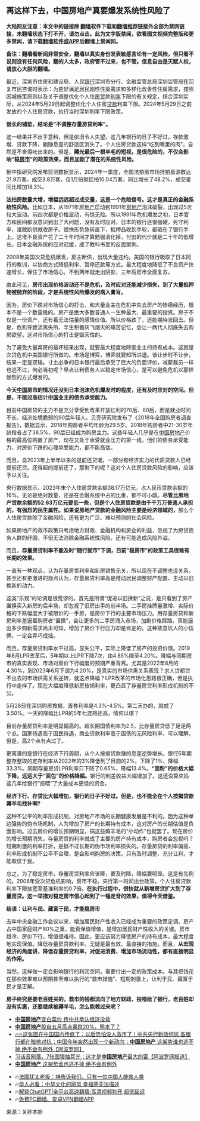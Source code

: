  <!-- 面包屑导航 --> <h2>再这样下去，中国房地产真要爆发系统性风险了</h2> <p class="notice"><b>大陆网友注意：本文中的链接除 <a href="https://github.com/bannedbook/fanqiang" >翻墙</a>软件下载和<a href="https://github.com/killgcd/justmysocks/blob/master/README.md">翻墙推荐</a>链接外全部为禁网链接，未翻墙状态下打不开，请勿点击。此为文字版禁闻，欲看图文视频完整版和更多禁闻，请下载<a href="https://github.com/bannedbook/fanqiang">翻墙软件或APP</a>后翻墙上禁闻网。</p><p>备注：翻墙看新闻非常安全，翻墙以真实身份发表敏感言论有一定风险，但只看不说则没有任何风险，翻的人太多，政府管不过来，也不管。信息自由是天赋人权，请放心大胆的翻墙。</b></p>  <div class="entry"> <p>最近，深圳市住房和建设局、人民<a href="https://www.bannedbook.org/bnews/tag/%e9%93%b6%e8%a1%8c/" class="st_tag internal_tag" rel="tag" title="标签 银行 下的日志">银行</a>深圳市分行、金融监管总局深圳监管局在回复市民咨询时表示：为更好满足居民刚性住房需求和多样化改善性住房需求，按照因城施策原则以及关于调整优化个人住<a href="https://www.bannedbook.org/bnews/tag/%E6%88%BF%E8%B4%B7/" class="st_tag internal_tag" rel="tag" title="标签 房贷 下的日志">房贷</a>款<a href="https://www.bannedbook.org/bnews/tag/%e5%88%a9%e7%8e%87/" class="st_tag internal_tag" rel="tag" title="标签 利率 下的日志">利率</a>下限的有关规定，结合深圳实际，从2024年5月29日起调整优化个人住房<a href="https://www.bannedbook.org/bnews/tag/%E8%B4%B7%E6%AC%BE/" class="st_tag internal_tag" rel="tag" title="标签 贷款 下的日志">贷款</a>利率下限。2024年5月29日之前发放的个人住房贷款，执行当时深圳利率下限政策。</p> <p><strong>很长的铺垫，结论是“不调整存量房贷利率”。</strong></p> <p>这一结果并不出乎意料，但是依旧令人失望。这几年银行的日子不好过，存款激增、贷款下降，躺赚息差的舒适区消失了。个人住房贷款这样“吃到嘴里的肉”，自然是不舍得吐出来的。但是，<strong>薅光最后一根羊毛的短视，是很危险的，不仅会影响“稳<a href="https://www.bannedbook.org/bnews/tag/%E6%88%BF%E5%B8%82/" class="st_tag internal_tag" rel="tag" title="标签 房市 下的日志">房市</a>”的政策效果，而且加剧了潜在的系统性风险。</strong></p> <p>据中指研究院发布监测数据显示，2024年一季度，全国法拍房市场挂拍房源数达21.9万套，成交3.8万套，仅1月份就挂拍10.04万套，同比增长了48.2%，成交量同比增加18.3%。</p> <p><strong>法拍房数量大增，增幅远远超过成交量，这是一个危险信号。这才是真正的金融系统性风险。</strong>比如日本，从1971年房<a href="https://www.bannedbook.org/bnews/tag/%e5%9c%b0%e4%ba%a7/" class="st_tag internal_tag" rel="tag" title="标签 地产 下的日志">地产</a>启动到1991年<a href="https://www.bannedbook.org/bnews/tag/%e6%88%bf%e5%9c%b0%e4%ba%a7/" class="st_tag internal_tag" rel="tag" title="标签 房地产 下的日志">房地产</a>泡沫破裂，出现过5次较大波动。前四次都是价格波动，有惊无险。所以1991年危机爆发之初，日本官方和民间都没意识到出了大问题，没有及时应对。日本的银行还很强硬，死守利率，谁敢断供就收房子。很快形势急转直下，抵押品收到手软，都砸在了银行手上。这堆不良资产花了二十年时间才算勉强消化掉，付出的代价就是二十年的低增长。日本金融系统的应对迟缓，成了教科书里的反面案例。</p> <p>2008年美国次贷危机爆发，房主断供，出现大量违约。美国的银行吸取了日本同行的教训，以协商方式降低利率、暂停还款等方式，最大程度地降低了不良资产快速增长，保住了市场信心。不到两年就走出阴影，三年后房市全面复苏。</p> <p>由此可见，<strong>房市出现价格波动还不是危机，及时应对还能减少损失，到了大量抵押物被抛弃的阶段，才是系统性风险爆发的病入膏肓。</strong></p>  <p>因为，房价下跌对市场信心的打击，和大量业主在危机中失去房产的惨痛经历，根本不是一个数量级的。房产是绝大多数普通人一生种最大、最重要的投资。房子不仅是一份资产，还有着无法估量的感情价值。所以价格跌了，还能期待涨回去。但是，危机导致流离失所、半生积蓄灰飞烟灭的痛苦记忆，会让一两代人彻底失去购房欲望。这对市场信心的打击是毁灭性的。</p> <p>为了避免大量弃房的最坏结果出现，就要最大程度地降低业主的持有成本。这就是次贷危机中美国银行所做的。市场是博弈，博弈就要知所进退。该让步时不让步，结果一定是双输。寸土必争的日本银行最后承受了巨大的负面评价，减薪裁员一样也逃不过，何必当初呢？早点让利债务人以稳定市场信心，是可以避免危机以那样惨烈的方式爆发的。</p> <p><strong>今天<span class='wp_keywordlink_affiliate'><a href="https://www.bannedbook.org/" title="中国" target="_blank">中国</a></span>房市的情况还没到日本泡沫危机爆发时的程度，还有及时应对的空间。但是，不能过高估计<a href="https://www.bannedbook.org/bnews/tag/%E4%B8%AD%E5%9B%BD/" class="st_tag internal_tag" rel="tag" title="标签 中国 下的日志">中国</a>业主的债务承受能力。</strong></p> <p>目前中国房贷的主力不是充分享受到改革开放红利的70后、80后，而是就业时间不长、经济处境脆弱的90后年轻人。贝壳研究院发布了《2018年全国购房者调查报告》，数据显示，2018年购房者平均年龄为29.5岁。2018年购房者中21-30岁年龄段者占了38.5%，90后已经成为购房主力。这些年轻人几乎是在<a href="https://www.bannedbook.org/bnews/tag/%e4%b8%ad%e5%9b%bd%e6%88%bf%e5%9c%b0%e4%ba%a7/" class="st_tag internal_tag" rel="tag" title="标签 中国房地产 下的日志">中国房地产</a>价格的最高位购置了房产，现在又处于承受就业压力的第一线。他们的债务承受能力、对房价下跌的心理承受能力，都不能高估。</p> <p>而且，自2023年上半年以来的提前还贷潮，一部分有经济实力的优质贷款人已经提前还贷。还得起的提前还了，那剩下的呢？这对个人住房贷款风险的影响，应该予以关注。</p> <p>央行数据显示，2023年末个人住房贷款余额38.17万亿元，占人民币贷款余额的16%。无论是绝对数量，还是在金融系统中占的比重，都不可小觑。<strong>尽管比房地产贷款余额的52.63万亿元要低一些，但是个人住房贷款是由千千万万普通人承担的，有强烈的民生属性。如果说房地产贷款的金融风险主要是经济领域的，</strong>那么个人住房贷款除了金融风险，还有更为广泛、难以预测的社会风险。</p> <p>如果房地产的救市政策只考虑地方财政、金融机构和房企的利益，忽视了为房贷债务人群的纾困，不但无法消除金融系统性风险，还有可能造成风险外溢。</p>  <p>而且，<strong>存量房贷利率不能及时“随行就市”下调，目前“稳房市”的政策工具很难有长期的效果。</strong></p> <p>一直有一种观点，认为存量房贷利率和新房销售无关，所以现在不调整也没关系。甚至还有更激进的观点认为，存量房贷利率高是推动居民调整财产配置、主动以旧换新的动力。</p> <p>这类“乐观”的论调是很荒谬的。首先是所谓“促进以旧换新”之说，是只看到了房产置换买入新房的后半场，却忽视了旧房出手的前半场。二手房挂牌量激增、实际价格的下跌幅度大于被限价的一手房，是房价下行的主要市场压力。用存量房贷和新房利率差逼着购房者“置换”，会让更多的二手房涌入市场，加剧价格踩踏。真能逼出多少购新需求尚未可知，增加了房价下行压力却是肯定的。这种故意坑人的小伎俩，一定会弄巧成拙。</p> <p>而且，存量房贷利率水平过高，显失公平，实际上降低了房产的投资价值。2019年8月LPR改革后，5年期以上LPR下降7次，由4.85%降至4.20%。降幅与同期房市的真实表现、市场对房价下行幅度的预期严重背离。尤其是2022年8月的4.30%，到2023年6月下调为4.20%，是真实的市场供需关系表现？求人贷都贷不出去的市场供需关系逆转，就这点降幅？LPR改革的市场化思路很正确，但是执行中走样了。现在大幅度降低新房按揭利率，更凸显了存量房贷利率形成机制的不公。</p> <p>5月28日在深圳购房按揭，首套利率是4.3%-4.5%。第二天办的，就成了3.50%。一天的降幅比LPR的5年七连降还高，情何以堪？</p> <p>目前存量房贷利率是明显偏高的。超长期国债利率为2.5，比存量房贷低了足足两个点。国家待遇高于国民待遇，商业贷款利率高于国债的无风险利率，可以理解。但是，高2个点有点过了。</p> <p>更离谱的是银行在经济下行周期，从个人按揭贷款赚的息差逆势增长。银行5年期整存整取的定存利率从2022年的3%降低到了目前的2%，下降了1%，降幅33.3%。同期存量房贷LPR利率只下降了0.65%，降幅13.4%。<strong>“面粉”的价格大幅下降，远远大于“面包”的价格降幅。</strong>银行的利差收益大幅增加了。这还没算央妈这几年给银行“投喂”了大量成本更低的资金。</p>  <p><strong>经济下行、存贷比大幅增加，银行的日子不好过。但是，也不能全在个人按揭贷款薅羊毛找补啊?</strong></p> <p>这种不公平的利率形成机制，对房地产市场的长期健康发展是不利的。因为这种单边强势的伪市场机制，人为增加了房产的长期持有成本，这对房产的长期估值是负面影响。过去房价的增长预期明显，搞这些薅羊毛的“小动作”也就罢了。现在房价的增长预期消失，存量房贷的利率就成了主要的房产持有成本，购房者会忽视吗？短期刺激的利率打折，是抵不过长期的伪市场利率损失的。存量房贷的利率偏高、利率形成机制不公平不合理，是会影响购房的决策。只有及时调整、充分让利，才能取信于民。</p> <p>总之，为了稳定房市，存量房贷利率应该降，要及时降，降幅要明显。这是有先例的。2008年受次贷危机影响，房市不稳。央行第一时间出台政策，个人住房贷款利率下限放宽至基准利率的0.7倍。<strong>在执行过程中，很快就从新增房贷扩大到了存量房贷。这一举措对稳定房市信心起到了一锤定音的效果，值得今天借鉴。</strong></p> <p><strong>结语：让利与民、藏富于民，才能稳房市</strong></p> <p>去年中央金融工作会议以来，增加居民财产性收入已经成为重要的政策定调。房产占中国家庭财产80%之重，能否保值增值，是增加居民财产性收入的关键。房市趋冷、房价下行，增值很难待。因此，更应该努力降低房产的持有成本，最大程度地实现保值。降低存量房贷款利率，无疑是最有效、最直接的措施。而且，<strong>从宏观经济的角度讲，降低存量房贷利率，对促进消费、增加市场流动性，都有直接明显的作用。</strong></p> <p>当然，这样做一定会影响银行的利润空间，需要付出一定的政策成本。与其把钱花在那些效果难以预期甚至难以执行的“救市措施”、短期刺激上，让利于民、藏富于民才是正解。</p> <p><strong>房子终究是要老百姓买的，救市的钱都流向了地方财政、投喂给了银行，老百姓却没有实惠，还要继续被薅羊毛，怎么能救过来呢？</strong></p>  <!--<div id="taboola-mid-1"></div>--><ul class='op-related-articles' title='相关阅读'> <li><a href='https://www.bannedbook.org/bnews/baitai/20240607/2047069.html' target='_blank'><b>中国房地产</b>变白菜价 传中共承认经济没救</a></li> <li><a href='https://www.bannedbook.org/bnews/headline/20240606/2046629.html' target='_blank'><b>中国房地产</b>股自五月高点暴跌20%，熊来了？</a></li> <li><a href='https://www.bannedbook.org/bnews/bannedvideo/20240606/2046420.html' target='_blank'>🔥🔥这张图在中国国内传疯了；以后恐怕没人救市了！中共央行新政挖坑 各银行都在暗地对抗；中国今年突然出现一个新动向；<b>中国房地产</b> 这架势谁也逃不掉 绝不会有例外【阿波罗网】</a></li> <li><a href='https://www.bannedbook.org/bnews/topimagenews/20240606/2046317.html' target='_blank'>习话音刚落，7张图狠抽耳光；这才是<b>中国房地产</b>最大的雷【阿波罗网报道】</a></li> <li><a href='https://www.bannedbook.org/bnews/topimagenews/20240605/2046092.html' target='_blank'><b>中国房地产</b> 这架势谁也逃不掉 绝不会有例外</a></li> </ul> <ul class="texttj"> <li>🔥<a href="https://www.bannedbook.org/bnews/ssgc/20230219/1850782.html" target="_blank">法国犹太老板：神告诉我们，只有一位中国人能救人类</a></li> <li>🔥<a href="https://www.bannedbook.org/bnews/comments/20220220/1694796.html" target="_blank">华人必看：中华文化的飓风 幸福感无法描述</a></li> <li>🔥<a href="https://github.com/bannedbook/fanqiang/wiki/V2ray%E6%9C%BA%E5%9C%BA" target="_blank">解锁ChatGPT|全平台高速翻墙:高清视频秒开,超低延迟</a></li> <li>🔥<a href="https://github.com/bannedbook/fanqiang/wiki/%E7%A6%81%E9%97%BB%E7%BD%91%E5%AE%89%E5%8D%93%E7%BF%BB%E5%A2%99%E6%96%B0%E9%97%BBAPP" target="_blank">免费PC翻墙、安卓VPN翻墙APP</a></li> </ul><p class="src-info">来源：关胖本胖 </p><a name='sharetosocial'></a> <div style="margin-bottom:5px;padding-bottom:5px;clear:both"> <div id="archive-pix-1" class="banner-ads"> <!-- AuctionX Display platform tag START --> <div id="27602x728x90x621x_ADSLOT1" clicktrack="%%CLICK_URL_ESC%%"></div>  <!-- AuctionX Display platform tag END --> </div> <div id="archive-pix-2" class="banner-ads"> <!-- AuctionX Display platform tag START --> <div id="27556x300x250x621x_ADSLOT1" clicktrack="%%CLICK_URL_ESC%%" style="margin:0 auto;text-align:center"></div>  <!-- AuctionX Display platform tag END --> </div> </div>  <div id="archive-pix-1" class="banner-ads"> <!-- AuctionX Display platform tag START --> <div id="27603x728x90x621x_ADSLOT1" clicktrack="%%CLICK_URL_ESC%%"></div>  <!-- AuctionX Display platform tag END --> </div> </div><!--END ENTRY--> 
